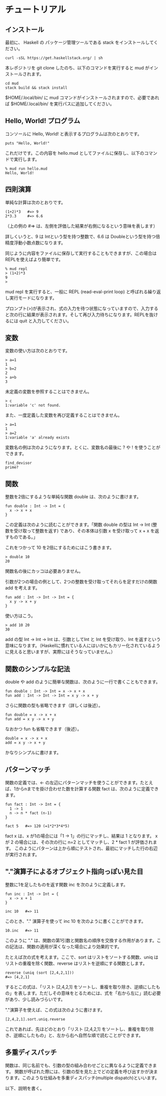 # チュートリアル

## インストール

最初に、 Haskell の パッケージ管理ツールである stack をインストールしてください。

```
curl -sSL https://get.haskellstack.org/ | sh
```
本レポジトリを git clone したのち、以下のコマンドを実行すると mud がインストールされます。

```
cd mud
stack build && stack install
```

$HOME/.local/bin/ に mud コマンドがインストールされますので、必要であれば $HOME/.local/bin/ を実行パスに追加してください。


## Hello, World! プログラム

コンソールに Hello, World! と表示するプログラムは次のとおりです。

```
puts "Hello, World!"
```

これだけです。この内容を hello.mud としてファイルに保存し、以下のコマンドで実行します。

```
% mud run hello.mud
Hello, World!
```

## 四則演算

単純な計算は次のとおりです。

```
(1+2)*3   #=> 9
2*3.3     #=> 6.6
```
（上の例の #=> は、左側を評価した結果が右側になるという意味を表します）

詳しくいうと、9 は Intという型を持つ整数で、6.6 は Doubleという型を持つ倍精度浮動小数点数になります。

同じように内容をファイルに保存して実行することもできますが、この場合は REPLを使えばより簡単です。

```
% mud repl
> (1+2)*3
9
> 
```

mud repl を実行すると、一般に REPL (read-eval-print loop) と呼ばれる繰り返し実行モードになります。

プロンプト(>)が表示され、式の入力を待つ状態になっていますので、入力すると次の行に結果が表示されます。そして再び入力待ちになります。REPLを抜けるには quit と入力してください。

## 変数

変数の使い方は次のとおりです。

```
> a=1
1
> b=2
2
> a+b
3
```

未定義の変数を参照することはできません。

```
> c
1:variable 'c' not found.
```

また、一度定義した変数を再び定義することはできません。

```
> a=1
1
> a=2
1:variable 'a' already exists
```

変数名の例は次のようになります。とくに、変数名の最後に ? や ! を使うことができます。

```
find_devisor
prime?
```

## 関数

整数を2倍にするような単純な関数 double は、次のように書けます。

```
fun double : Int -> Int = {
  x -> x + x
}
```

この定義は次のように読むことができます。「関数 double の型は Int -> Int (整数を受け取って整数を返す) であり、その本体は引数 x を受け取って x + x を返すものである。」

これをつかって 10 を2倍にするためにはこう書きます。

```
> double 10
20
```

関数名の後にカッコは必要ありません。

引数が2つの場合の例として、2つの整数を受け取ってそれらを足すだけの関数 add を考えます。

```
fun add : Int -> Int -> Int = {
  x y -> x + y
}
```
使い方はこう。
```
> add 10 20
30
```
add の型 Int -> Int -> Int は、引数としてInt と Int を受け取り、Int を返すという意味になります。（Haskellに慣れている人にはいかにもカリー化されているように見えると思いますが、実際にはそうなっていません。）

## 関数のシンプルな記法

double や add のように簡単な関数は、次のように一行で書くこともできます。

```
fun double : Int -> Int = x -> x + x
fun add : Int -> Int -> Int = x y -> x + y
```

さらに関数の型も省略できます（詳しくは後述）。
```
fun double = x -> x + x
fun add = x y -> x + y
```
なおかつ fun も省略できます（後述）。
```
double = x -> x + x
add = x y -> x + y
```
かなりシンプルに書けます。

## パターンマッチ

関数の定義では、<- の左辺にパターンマッチを使うことができます。たとえば、1からnまでを掛け合わせた数を計算する関数 fact は、次のように定義できます。

```
fun fact : Int -> Int = {
  1 -> 1
  n -> n * fact (n-1)
}

fact 5   #=> 120 (=1*2*3*4*5)
```

fact x は、x が1の場合には「1 -> 1」の行にマッチし、結果は 1 となります。
x が 2 の場合には、その次の行に n=2 としてマッチし、2 * fact 1 が評価されます。
このようにパターンは上から順にテストされ、最初にマッチした行の右辺が実行されます。

## "."演算子によるオブジェクト指向っぽい見た目

整数に1を足したものを返す関数 inc を次のように定義します。
```
fun inc : Int -> Int = {
  x -> x + 1
}

inc 10   #=> 11
```

このとき、"." 演算子を使って inc 10 を次のように書くことができます。
```
10.inc   #=> 11
```
このように "." は、関数の第1引数と関数名の順序を交換する作用があります。この記法は、関数の適用が深くなった場合により効果的です。

たとえば次の式を考えます。ここで、sort はリストをソートする関数、uniq はリストの重複を除く関数、reverse はリストを逆順にする関数とします。

```
reverse (uniq (sort [2,4,2,1]))
#=> [4,2,1]
```

するとこの式は、「リスト [2,4,2,1] をソートし、重複を取り除き、逆順にしたもの」を表します。ただしその意味をとるためには、式を「右から左に」読む必要があり、少し読みづらいです。

"."演算子を使えば、この式は次のように書けます。

```
[2,4,2,1].sort.uniq.reverse
```
これであれば、先ほどのとおり「リスト [2,4,2,1] をソートし、重複を取り除き、逆順にしたもの」と、左から右へ自然な順で読むことができます。

## 多重ディスパッチ

関数は、同じ名前でも、引数の型の組み合わせごとに異なるように定義できます。
関数が呼ばれた際には、引数の型を見た上でどの定義を呼び出すかが決まります。このような仕組みを多重ディスパッチ(multiple dispatch)といいます。

以下、説明を書く。